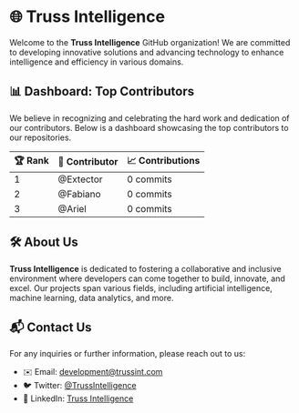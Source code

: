 # 🌐 Truss Intelligence

Welcome to the **Truss Intelligence** GitHub organization! We are committed to developing innovative solutions and advancing technology to enhance intelligence and efficiency in various domains.

## 📊 Dashboard: Top Contributors

We believe in recognizing and celebrating the hard work and dedication of our contributors. Below is a dashboard showcasing the top contributors to our repositories.

<!-- TOP_CONTRIBUTORS_START -->

| 🏆 Rank | 👤 Contributor | 📈 Contributions |
| ------- | -------------- | ---------------- |
| 1       | @Extector      | 0 commits        |
| 2       | @Fabiano       | 0 commits        |
| 3       | @Ariel         | 0 commits        |

<!-- TOP_CONTRIBUTORS_END -->

## 🛠️ About Us

**Truss Intelligence** is dedicated to fostering a collaborative and inclusive environment where developers can come together to build, innovate, and excel. Our projects span various fields, including artificial intelligence, machine learning, data analytics, and more.

## 📬 Contact Us

For any inquiries or further information, please reach out to us:

- ✉️ Email: [development@trussint.com](mailto:info@trussint.com)
- 🐦 Twitter: [@TrussIntelligence](https://twitter.com/TrussIntelligence)
- 💼 LinkedIn: [Truss Intelligence](https://linkedin.com/company/truss-intelligence)
